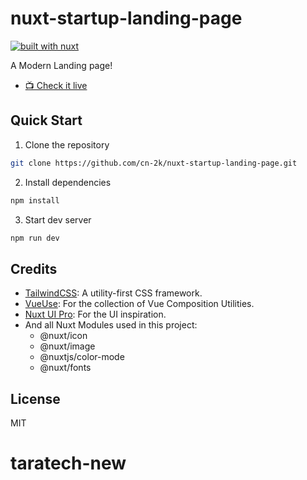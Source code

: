 
# nuxt-startup-landing-page

[![built with nuxt][nuxt-src]][nuxt-href]

A Modern Landing page!

- [📺 Check it live]()

## Quick Start

1. Clone the repository

```bash
git clone https://github.com/cn-2k/nuxt-startup-landing-page.git
```

2. Install dependencies

```bash
npm install
```

3. Start dev server

```bash
npm run dev
```

## Credits

- [TailwindCSS](https://tailwindcss.com): A utility-first CSS framework.
- [VueUse](https://www.vueuse.org/): For the collection of Vue Composition Utilities.
- [Nuxt UI Pro](https://docs-template.nuxt.dev/): For the UI inspiration.
- And all Nuxt Modules used in this project:
  - @nuxt/icon
  - @nuxt/image
  - @nuxtjs/color-mode
  - @nuxt/fonts

## License

MIT

[npm-version-src]: https://img.shields.io/npm/v/shadcn-docs-nuxt?style=flat&colorA=18181b&colorB=18181b
[npm-version-href]: https://npmjs.com/package/shadcn-docs-nuxt
[npm-downloads-src]: https://img.shields.io/npm/dm/shadcn-docs-nuxt?style=flat&colorA=18181b&colorB=18181b
[npm-downloads-href]: https://npmjs.com/package/shadcn-docs-nuxt
[license-src]: https://img.shields.io/github/license/ZTL-UwU/shadcn-docs-nuxt.svg?style=flat&colorA=18181b&colorB=18181b
[license-href]: https://github.com/ZTL-UwU/shadcn-docs-nuxt/blob/main/LICENSE
[nuxt-src]: https://img.shields.io/badge/Built%20With%20Nuxt-18181B?logo=nuxt.js
[nuxt-href]: https://nuxt.com/

# taratech-new
